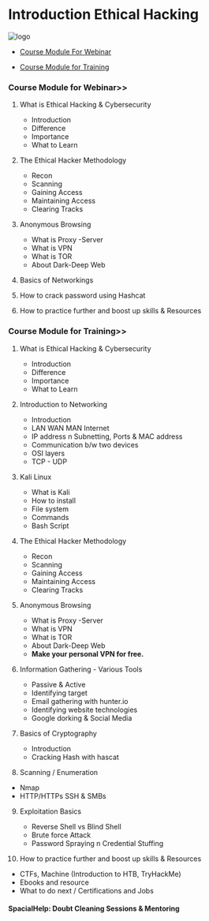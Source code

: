 # Introduction Ethical Hacking 

![logo](https://raw.githubusercontent.com/0x48iffy/ethicalhackingcourse/master/Untitled%20design.gif)

- [Course Module For Webinar](https://0x48iffy.github.io/ethicalhackingcourse#course-module-for-webinar)

- [Course Module for Training](https://0x48iffy.github.io/ethicalhackingcourse#course-module-for-training)



### Course Module for Webinar>>


1. What is Ethical Hacking & Cybersecurity
   - Introduction
   - Difference
   - Importance
   - What to Learn


2. The Ethical Hacker Methodology
   - Recon
   - Scanning
   - Gaining Access
   - Maintaining Access
   - Clearing Tracks

3. Anonymous Browsing
   - What is Proxy -Server
   - What is VPN
   - What is TOR
   - About Dark-Deep Web
   
4. Basics of Networkings

5. How to crack password using Hashcat

6. How to practice further and boost up skills & Resources


### Course Module for Training>>

1. What is Ethical Hacking & Cybersecurity
   - Introduction
   - Difference
   - Importance
   - What to Learn

2. Introduction to Networking 
   - Introduction
   - LAN WAN MAN Internet 
   - IP address n Subnetting, Ports & MAC address
   - Communication b/w two devices
   - OSI layers
   - TCP - UDP 

3. Kali Linux 
   - What is Kali 
   - How to install
   - File system
   - Commands
   - Bash Script

4. The Ethical Hacker Methodology
   - Recon
   - Scanning
   - Gaining Access
   - Maintaining Access
   - Clearing Tracks

5. Anonymous Browsing
   - What is Proxy -Server
   - What is VPN
   - What is TOR
   - About Dark-Deep Web
   - **Make your personal VPN for free.**

6. Information Gathering - Various Tools
   - Passive & Active
   - Identifying target
   - Email gathering with hunter.io
   - Identifying website technologies
   - Google dorking & Social Media

7. Basics of Cryptography
   - Introduction
   - Cracking Hash with hascat
   
8. Scanning / Enumeration
  - Nmap
  - HTTP/HTTPs SSH & SMBs
  
9. Exploitation Basics
   - Reverse Shell vs Blind Shell
   - Brute force Attack 
   - Password Spraying n Credential Stuffing

10. How to practice further and boost up skills & Resources
   - CTFs, Machine (Introduction to HTB, TryHackMe) 
   - Ebooks and resource 
   - What to do next / Certifications and Jobs


#### SpacialHelp: Doubt Cleaning Sessions & Mentoring
